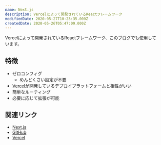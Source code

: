 ```yaml
---
name: Next.js
description: Vercelによって開発されているReactフレームワーク
modifiedDate: 2020-05-27T10:23:35.000Z
createdDate: 2020-05-26T05:47:09.000Z
---
```


Vercelによって開発されているReactフレームワーク、このブログでも使用しています。

## 特徴

- ゼロコンフィグ
  - めんどくさい設定が不要
- [Vercel](/tags/vercel)が開発しているデプロイプラットフォームと相性がいい
- 簡単なルーティング
- 必要に応じて拡張が可能

## 関連リンク

- [Next.js](https://nextjs.org/)
- [GitHub](https://github.com/zeit/next.js)
- [Vercel](https://vercel.com)
